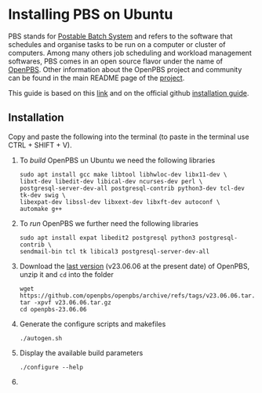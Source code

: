 # Installing PBS on Ubuntu

PBS stands for [Postable Batch System](https://en.wikipedia.org/wiki/Portable_Batch_System) and refers to the software that schedules and organise tasks to be run on a computer or cluster of computers.
Among many others job scheduling and workload management softwares, PBS comes in an open source flavor under the name of [OpenPBS](https://www.openpbs.org/).
Other information about the OpenPBS project and community can be found in the main README page of the [project](https://github.com/openpbs/openpbs). 

This guide is based on this [link](https://drtailor.medium.com/how-to-quickly-set-up-openpbs-on-ubuntu-20-04-for-single-node-workload-scheduling-704140d074e8) and on the official github [installation guide](https://github.com/openpbs/openpbs/blob/master/INSTALL).

## Installation

Copy and paste the following into the terminal (to paste in the terminal use CTRL + SHIFT + V).
1. To *build* OpenPBS un Ubuntu we need the following libraries
   
   ```
   sudo apt install gcc make libtool libhwloc-dev libx11-dev \
   libxt-dev libedit-dev libical-dev ncurses-dev perl \
   postgresql-server-dev-all postgresql-contrib python3-dev tcl-dev tk-dev swig \
   libexpat-dev libssl-dev libxext-dev libxft-dev autoconf \
   automake g++
   ```

2. To *run* OpenPBS we further need the following libraries
   
   ```
   sudo apt install expat libedit2 postgresql python3 postgresql-contrib \
   sendmail-bin tcl tk libical3 postgresql-server-dev-all
   ```

3. Download the [last version](https://github.com/openpbs/openpbs/releases/latest) (v23.06.06 at the present date) of OpenPBS, unzip it and `cd` into the folder

   ```
   wget https://github.com/openpbs/openpbs/archive/refs/tags/v23.06.06.tar.gz
   tar -xpvf v23.06.06.tar.gz
   cd openpbs-23.06.06
   ```

4. Generate the configure scripts and makefiles

   ```
   ./autogen.sh
   ```

5. Display the available build parameters

   ```
   ./configure --help
   ```

6.
